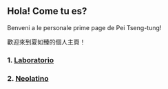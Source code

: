 ## Hola! Come tu es?
Benveni a le personale prime page de Pei Tseng-tung!

歡迎來到夏如臻的個人主頁！

### 1. [Laboratorio](https://peitsengtung.github.io/Laboratorio/)

### 2. [Neolatino](https://peitsengtung.github.io/Neolatino/)
